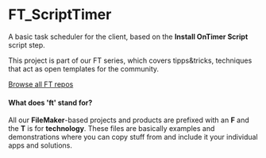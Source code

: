 # FT_ScriptTimer

A basic task scheduler for the client, based on the **Install OnTimer Script** script step. 



This project is part of our FT series, which covers tipps&tricks, techniques that act as open templates for the community.



[Browse all FT repos](https://github.com/fmgarage?q=ft-)



#### What does 'ft' stand for? 

All our **FileMaker**-based projects and products are prefixed with an **F** and the **T** is for **technology**. These files are basically examples and demonstrations where you can copy stuff from and include it your individual apps and solutions. 
